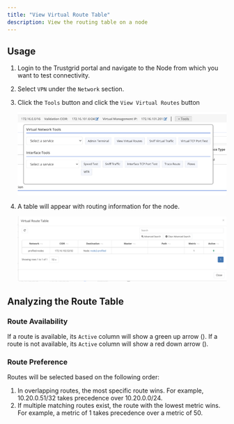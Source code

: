 ```yaml
---
title: "View Virtual Route Table"
description: View the routing table on a node
---
```


## Usage

1. Login to the Trustgrid portal and navigate to the Node from which you want to test connectivity.
1. Select `VPN` under the `Network` section.
1. Click the `Tools` button and click the `View Virtual Routes` button

	![Virtual Network Tools](network-tools.png)

1. A table will appear with routing information for the node.

	![Virtual Route Table](virtual-route-table.png)

## Analyzing the Route Table

### Route Availability

If a route is available, its `Active` column will show a green up arrow (<i class="fa-solid fa-arrow-up" style="color: green;"></i>). If a route is not available, its `Active` column will show a red down arrow (<i class="fa-solid fa-arrow-down" style="color: red;"></i>).

### Route Preference

Routes will be selected based on the following order:

1. In overlapping routes, the most specific route wins. For example, 10.20.0.51/32 takes precedence over 10.20.0.0/24.
1. If multiple matching routes exist, the route with the lowest metric wins. For example, a metric of 1 takes precedence over a metric of 50.